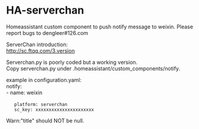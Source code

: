 # HA-serverchan
Homeassistant custom component to push notify message to weixin. Please report bugs to dengleer#126.com

ServerChan introduction:   
http://sc.ftqq.com/3.version   

Serverchan.py is poorly coded but a working version.  
Copy serverchan.py under .homeassistant/custom_components/notify. 

example  in configuration.yaml:   
notify:   
  \- name: weixin    
  
       platform: serverchan　　　　
       sc_key: xxxxxxxxxxxxxxxxxxxxxx   

Warn:"title" should NOT be null.
